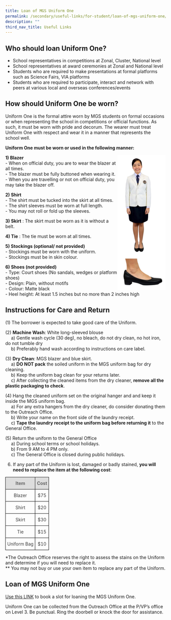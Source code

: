 ```yaml
---
title: Loan of MGS Uniform One
permalink: /secondary/useful-links/for-student/loan-of-mgs-uniform-one/
description: ""
third_nav_title: Useful Links
---
```

## Who should loan Uniform One?
*   School representatives in competitions at Zonal, Cluster, National level
*   School representatives at award ceremonies at Zonal and National level
*   Students who are required to make presentations at formal platforms such as Science Fairs, VIA platforms
*   Students who are required to participate, interact and network with peers at various local and overseas conferences/events


## How should Uniform One be worn?
Uniform One is the formal attire worn by MGS students on formal occasions or when representing the school in competitions or official functions. As such, it must be worn with pride and decorum. The wearer must treat Uniform One with respect and wear it in a manner that represents the school well.

**Uniform One must be worn or used in the following manner:**

<img src="/images/Secondary/uniform-one.jpg" style="width:30%" align="right">

**1) Blazer**
<br>- When on official duty, you are to wear the blazer at all times.
<br>- The blazer must be fully buttoned when wearing it. 
<br>- When you are travelling or not on official duty, you may take the blazer off.  


**2) Shirt**
<br>- The shirt must be tucked into the skirt at all times.
<br>- The shirt sleeves must be worn at full length.
<br>- You may not roll or fold up the sleeves.  


**3) Skirt**&nbsp;: The skirt must be worn as it is without a belt.  
      
    
**4) Tie**&nbsp;: The tie must be worn at all times.  
      
    
**5) Stockings (optional/ not provided)**
<br>- Stockings must be worn with the uniform.
<br>- Stockings must be in skin colour.  
    

**6) Shoes (not provided)**
<br>- Type: Court shoes (No sandals, wedges or platform shoes)
<br>- Design: Plain, without motifs
<br>- Colour: Matte black
<br>- Heel height: At least 1.5 inches but no more than 2 inches high


## Instructions for Care and Return

(1) The borrower is expected to take good care of the Uniform.  


(2) **Machine Wash**: White long-sleeved blouse
<br>  a) Gentle wash cycle (30 deg), no bleach, do not dry clean, no hot iron, do not tumble dry
<br>  b) Preferably hand wash according to instructions on care label.


(3) **Dry Clean**: MGS blazer and blue skirt.
<br>  a) **DO NOT pack** the soiled uniform in the MGS uniform bag for dry cleaning.
<br>  b) Keep the uniform bag clean for your returns later.
<br>  c) After collecting the cleaned items from the dry cleaner, **remove all the plastic packaging to check**. 


(4) Hang the cleaned uniform set on the original hanger and and keep it inside the MGS uniform bag. 
<br>  a) For any extra hangers from the dry cleaner, do consider donating them to the Outreach Office.
<br>  b) Write your name on the front side of the laundry receipt. 
<br>  c) **Tape the laundry receipt to the uniform bag before returning it** to the General Office.


(5) Return the uniform to the General Office 
<br>  a) During school terms or school holidays.
<br>  b) From 9 AM to 4 PM only. 
<br>  c) The General Office is closed during public holidays.


6. If any part of the Uniform is lost, damaged or badly stained, **you will need to replace the item at the following cost**:

<style type="text/css">
.tg  {border-collapse:collapse;border-spacing:0;}
.tg td{border-color:black;border-style:solid;border-width:1px;
  overflow:hidden;padding:10px 5px;word-break:normal;}
.tg th{border-color:black;border-style:solid;border-width:1px;font-weight:normal;overflow:hidden;padding:10px 5px;word-break:normal;}
.tg .tg-5hwe{color:#3D3D3D;text-align:center;vertical-align:middle}
.tg .tg-feqv{background-color:#DDD;color:#666;font-weight:bold;text-align:center;vertical-align:middle}
</style>
<table class="tg">
<thead>
  <tr>
    <th class="tg-feqv"><span style="color:#666;background-color:#DDD">Item</span></th>
    <th class="tg-feqv"><span style="color:#666;background-color:#DDD">Cost</span></th>
  </tr>
</thead>
<tbody>
  <tr>
    <td class="tg-5hwe">Blazer</td>
    <td class="tg-5hwe">$75</td>
  </tr>
  <tr>
    <td class="tg-5hwe">Shirt</td>
    <td class="tg-5hwe">$20</td>
  </tr>
  <tr>
    <td class="tg-5hwe">Skirt</td>
    <td class="tg-5hwe">$30</td>
  </tr>
  <tr>
    <td class="tg-5hwe">Tie</td>
    <td class="tg-5hwe">$15</td>
  </tr>
  <tr>
    <td class="tg-5hwe">Uniform Bag</td>
    <td class="tg-5hwe">$10</td>
  </tr>
</tbody>
</table>

*The Outreach Office reserves the right to assess the stains on the Uniform and determine if you will need to replace it.  <br>
** You may not buy or use your own item to replace any part of the Uniform.


## Loan of MGS Uniform One
  
[Use this LINK](https://docs.google.com/forms/d/e/1FAIpQLScu6bQdz1x6gAo8xruDzLvMOLrFg-Nq_Ws3eYHdJhVAWzZ7XA/viewform) to book a slot for loaning the MGS Uniform One.  
  
Uniform One can be collected from the Outreach Office at the P/VP’s office on Level 3. Be punctual. Ring the doorbell or knock the door for assistance.